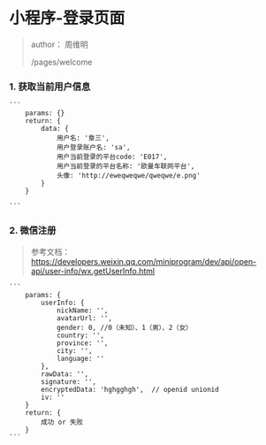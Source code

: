 # 小程序-登录页面
> author： 周维明
>
> /pages/welcome

### 1. 获取当前用户信息
	```
		params: {}
		return: {
			data: {
				用户名: '章三',
				用户登录账户名: 'sa',
				用户当前登录的平台code: 'E017',
				用户当前登录的平台名称: '欧曼车联网平台',
				头像: 'http://eweqweqwe/qweqwe/e.png'
			}
		}

	```

### 2. 微信注册
>参考文档：<https://developers.weixin.qq.com/miniprogram/dev/api/open-api/user-info/wx.getUserInfo.html>

	```
		params: {
			userInfo: {
				nickName: '',
				avatarUrl: '',
				gender: 0, //0（未知）、1（男）、2（女）
				country: '',
				province: '',
				city: '',
				language: ''
			},
			rawData: '',
			signature: '',
			encryptedData: 'hghgghgh',  // openid unionid
			iv: ''
		}
		return: {
			成功 or 失败
		}
	```

